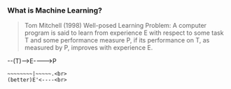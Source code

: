 ### What is Machine Learning?

> Tom Mitchell (1998) Well-posed Learning Problem: A computer program is said to learn from experience E with respect to some task T and some performance measure P, if its performance on T, as measured by P, improves with experience E. 

--(T)-->E---->P<br>
~~~~~~~~^~~~~~|<br>
~~~~~~~~|~~~~~.<br>
(better)E'<----<br>
